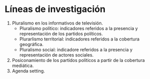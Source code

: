 # Líneas de investigación

1. Pluralismo en los informativos de televisión.
    * Pluralismo político: indicadores referidos a la presencia y representación de los partidos políticos.
    * Plurarlismo territorial: indicadores referidos a la cobertura geográfica.
    * Pluralismo social: indicadore referidos a la presencia y representación de actores sociales.
2. Posiconamiento de los partidos políticos a partir de la cobertura mediática.
3. Agenda setting.
